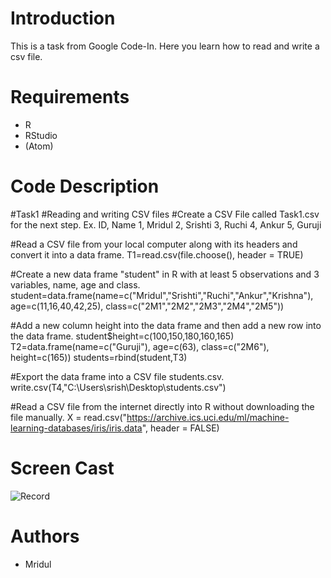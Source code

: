 # Introduction
This is a task from Google Code-In.
Here you learn how to read and write a csv file.

# Requirements
- R
- RStudio
- (Atom)

# Code Description

#Task1
#Reading and writing CSV files
#Create a CSV File called Task1.csv for the next step. 
Ex.
ID, Name
1, Mridul
2, Srishti
3, Ruchi
4, Ankur
5, Guruji

#Read a CSV file from your local computer along with its headers and convert it into a data frame.
T1=read.csv(file.choose(), header = TRUE)

#Create a new data frame "student" in R with at least 5 observations and 3 variables, name, age and class.
student=data.frame(name=c("Mridul","Srishti","Ruchi","Ankur","Krishna"), 
              age=c(11,16,40,42,25), 
              class=c("2M1","2M2","2M3","2M4","2M5")) 


#Add a new column height into the data frame and then add a new row into the data frame.
student$height=c(100,150,180,160,165)
T2=data.frame(name=c("Guruji"), 
              age=c(63), class=c("2M6"), height=c(165)) 
students=rbind(student,T3)

#Export the data frame into a CSV file students.csv.
write.csv(T4,"C:\\Users\\srish\\Desktop\\students.csv")

#Read a CSV file from the internet directly into R without downloading the file manually.
X = read.csv("https://archive.ics.uci.edu/ml/machine-learning-databases/iris/iris.data", header = FALSE)


# Screen Cast
![Record]()

# Authors
- Mridul
